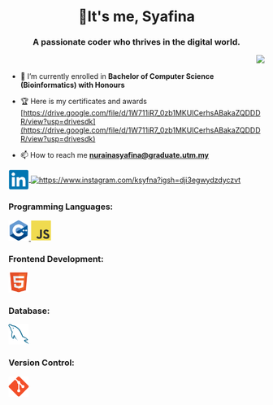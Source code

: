 <h1 align="center"> 👋It's me, Syafina</h1>
<h3 align="center"> A passionate coder who thrives in the digital world. </h3>

<p align="right" alt="Coding" width="80"> <img src="https://media1.tenor.com/images/61b05acdfac92da50c9d297b209b717f/tenor.gif?itemid=16210141">

- 🔭 I’m currently enrolled in **Bachelor of Computer Science (Bioinformatics) with Honours**

- 🏆 Here is my certificates and awards [https://drive.google.com/file/d/1W711iR7_0zb1MKUICerhsABakaZQDDDR/view?usp=drivesdk](https://drive.google.com/file/d/1W711iR7_0zb1MKUICerhsABakaZQDDDR/view?usp=drivesdk)



- 📫 How to reach me **nurainasyafina@graduate.utm.my**

<p align="left">
  <a href="https://www.linkedin.com/in/nur-aina-syafina-097a1831a?utm_source=share&utm_campaign=share_via&utm_content=profile&utm_medium=android_app" target="_blank" rel="noreferrer"> 
    <img align="center" 
src="https://raw.githubusercontent.com/devicons/devicon/master/icons/linkedin/linkedin-original.svg" alt="linkedin" width="40" height="40"/> 
  </a> 
  <a href="https://www.instagram.com/ksyfna?igsh=djI3eGwydzdyczVt" target="blank">
    <img align="center" src="https://raw.githubusercontent.com/rahuldkjain/github-profile-readme-generator/master/src/images/icons/Social/instagram.svg" alt="https://www.instagram.com/ksyfna?igsh=dji3egwydzdyczvt" height="40" width="40" />
  </a>
</p>

<h3 align="left">Programming Languages:</h3>
<p align="left"> 
  <a href="https://www.w3schools.com/cpp/" target="_blank" rel="noreferrer"> 
    <img src="https://raw.githubusercontent.com/devicons/devicon/master/icons/cplusplus/cplusplus-original.svg" alt="cplusplus" width="40" height="40"/> 
  </a> 
  <a href="https://developer.mozilla.org/en-US/docs/Web/JavaScript" target="_blank" rel="noreferrer"> 
    <img src="https://raw.githubusercontent.com/devicons/devicon/master/icons/javascript/javascript-original.svg" alt="javascript" width="40" height="40"/> 
  </a> 
</p>

<h3 align="left">Frontend Development:</h3>
<p align="left"> 
  <a href="https://developer.mozilla.org/en-US/docs/Web/HTML" target="_blank" rel="noreferrer"> 
    <img src="https://raw.githubusercontent.com/devicons/devicon/master/icons/html5/html5-original.svg" alt="html" width="40" height="40"/> 
  </a> 
</p>

<h3 align="left">Database:</h3>
<p align="left"> 
  <a href="https://www.mysql.com/" target="_blank" rel="noreferrer"> 
    <img src="https://raw.githubusercontent.com/devicons/devicon/master/icons/mysql/mysql-original.svg" alt="mysql" width="40" height="40"/> 
  </a> 
</p>

<h3 align="left">Version Control:</h3>
<p align="left"> 
  <a href="https://git-scm.com/" target="_blank" rel="noreferrer"> 
    <img src="https://raw.githubusercontent.com/devicons/devicon/master/icons/git/git-original.svg" alt="git" width="40" height="40"/> 
  </a> 
</p>
